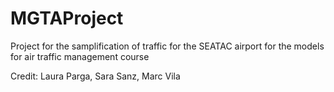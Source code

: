 # MGTAProject
Project  for the samplification of traffic for the SEATAC airport for the models for air traffic management course

Credit: Laura Parga, Sara Sanz, Marc Vila

